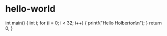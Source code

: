 # hello-world

int main()
{
  int i;
  for (i = 0; i < 32; i++)
  {
    printf("Hello Holberton\n");
  }
  return 0;
}
